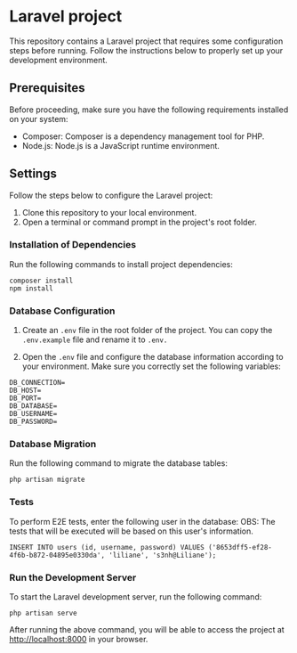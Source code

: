# Laravel project

This repository contains a Laravel project that requires some configuration steps before running. Follow the instructions below to properly set up your development environment.

## Prerequisites

Before proceeding, make sure you have the following requirements installed on your system:

* Composer: Composer is a dependency management tool for PHP.
* Node.js: Node.js is a JavaScript runtime environment.

## Settings
Follow the steps below to configure the Laravel project:

1. Clone this repository to your local environment.
2. Open a terminal or command prompt in the project's root folder.

### Installation of Dependencies

Run the following commands to install project dependencies:
```
composer install
npm install
```

### Database Configuration

1. Create an `.env` file in the root folder of the project. You can copy the `.env.example` file and rename it to `.env.`

2. Open the `.env` file and configure the database information according to your environment. Make sure you correctly set the following variables:
```
DB_CONNECTION=
DB_HOST=
DB_PORT=
DB_DATABASE=
DB_USERNAME=
DB_PASSWORD=
```

### Database Migration

Run the following command to migrate the database tables:
```
php artisan migrate
```
### Tests

To perform E2E tests, enter the following user in the database:
OBS: The tests that will be executed will be based on this user's information.
```
INSERT INTO users (id, username, password) VALUES ('8653dff5-ef28-4f6b-b872-04895e0330da', 'liliane', 's3nh@Liliane');
```

### Run the Development Server
To start the Laravel development server, run the following command:
```
php artisan serve
```

After running the above command, you will be able to access the project at [http://localhost:8000](http://localhost:8000) in your browser.